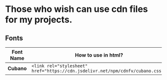 # Those who wish can use cdn files for my projects.

## Fonts

| Font Name     | How to use in html?                                                               |
|---------------|-----------------------------------------------------------------------------------|
| <b>Cubano</b> | `<link rel="stylesheet" href="https://cdn.jsdelivr.net/npm/cdnfv/cubano.css">` |
